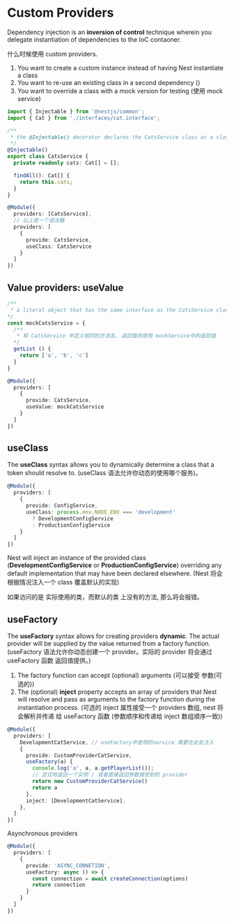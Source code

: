 # Custom Providers

Dependency injection is an **inversion of control** technique wherein you delegate instantiation of dependencies to the IoC contaoner.

什么时候使用 custom providers.

1. You want to create a custom instance instead of having Nest instantiate a class
2. You want to re-use an existing class in a second dependency ()
3. You want to override a class with a mock version for testing (使用 mock service)

```ts
import { Injectable } from '@nestjs/common';
import { Cat } from './interfaces/cat.interface';

/**
 * the @Injectable() decorator declares the CatsService class as a class that can be managed by the Nest IoC container
 */
@Injectable()
export class CatsService {
  private readonly cats: Cat[] = [];

  findAll(): Cat[] {
    return this.cats;
  }
}

@Module({
  providers: [CatsService],
  // 以上是一个语法糖
  providers: [
    {
      provide: CatsService,
      useClass: CatsService
    }
  ]
})
```

## Value providers: useValue

```ts
/**
 * a literal object that has the same interface as the CatsService class it is replacing.
*/
const mockCatsService = {
  /**
   * 和 CatsService 中定义相同的方法名. 返回值将使用 mockService中的返回值
  */
  getList () {
    return ['a', 'b', 'c']
  }
}

@Module({
  providers: [
    {
      provide: CatsService,
      useValue: mockCatsService
    }
  ]
})
```

## useClass

The **useClass** syntax allows you to dynamically determine a class that a token should resolve to.
(useClass 语法允许你动态的使用哪个服务)。

```ts
@Module({
  providers: [
    {
      provide: ConfigService,
      useClass: process.env.NODE_ENV === 'development'
        ? DevelopmentConfigService
        : ProductionConfigService
    }
  ]
})
```

Nest will inject an instance of the provided class (**DevelopmentConfigService** or **ProductionConfigService**) overriding any default implementation that may have been declared elsewhere.
(Nest 将会根据情况注入一个 class 覆盖默认的实现)

如果访问的是 实际使用的类，而默认的类 上没有的方法, 那么将会报错。

## useFactory

The **useFactory** syntax allows for creating providers **dynamic**. The actual provider will be supplied by
the value returned from a factory function. (useFactory 语法允许你动态创建一个 provider。实际的 provider 将会通过 useFactory 函数 返回值提供。)

1. The factory function can accept (optional) arguments (可以接受 参数(可选的))
2. The (optional) **inject** property accepts an array of providers that Nest will resolve and pass as arguments to the
   factory function during the instantiation process.
   (可选的 inject 属性接受一个 providers 数组, nest 将会解析并传递 给 useFactory 函数 (参数顺序和传递给 inject 数组顺序一致))

```ts
@Module({
  providers: [
    DevelopmentCatService, // useFactory中使用的service 需要在此处注入
    {
      provide: CustomProviderCatService,
      useFactory(a) {
        console.log('a', a, a.getPlayerList());
        // 显式地返回一个实例 / 或者直接返回参数接受到的 provider
        return new CustomProviderCatService()
        return a
      },
      inject: [DevelopmentCatService],
    },
  ]
})
```

Asynchronous providers

```ts
@Module({
  providers: [
    {
      provide: 'ASYNC_CONNETION',
      useFactory: async () => {
        const connection = await createConnection(options)
        return connection
      }
    }
  ]
})
```
